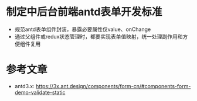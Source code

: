 # 制定中后台前端antd表单开发标准

- 规范antd表单组件封装，暴露必要属性仅value、onChange
- 通过父组件或redux状态管理时，都要实现表单值映射，统一处理副作用和方便组件复用

# 参考文章
+ antd3.x: https://3x.ant.design/components/form-cn/#components-form-demo-validate-static
